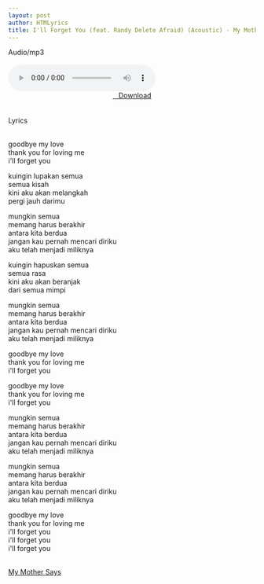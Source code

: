 ```yaml
---
layout: post
author: HTMLyrics
title: I'll Forget You (feat. Randy Delete Afraid) (Acoustic) - My Mother Says
---
```


<div class="htl">Audio/mp3</div><br />

<audio class='js-player' style="--plyr-color-main: #212121;" controls>
<source src="https://drive.google.com/uc?authuser=0&id=1uDne530xeN5yuDqw3EbEzxcMGnR8xkHF&export=download" type="audio/mp3">
</audio><br />

<center>
<a href="/download/illforgetyou-featrandydeleteafraid-acoustic-mymothersays" class="hbt"><i class="fa fa-chevron-down" aria-hidden="true"></i>&nbsp; &nbsp;Download</a>
</center><br />
<br />

<div class="htl">Lyrics</div><br />

goodbye my love<br />
thank you for loving me<br />
i'll forget you<br />

kuingin lupakan semua<br />
semua kisah<br />
kini aku akan melangkah<br />
pergi jauh darimu<br />

mungkin semua<br />
memang harus berakhir<br />
antara kita berdua<br />
jangan kau pernah mencari diriku<br />
aku telah menjadi miliknya<br />

kuingin hapuskan semua<br />
semua rasa<br />
kini aku akan beranjak<br />
dari semua mimpi<br />

mungkin semua<br />
memang harus berakhir<br />
antara kita berdua<br />
jangan kau pernah mencari diriku<br />
aku telah menjadi miliknya<br />

goodbye my love<br />
thank you for loving me<br />
i'll forget you<br />

goodbye my love<br />
thank you for loving me<br />
i'll forget you<br />

mungkin semua<br />
memang harus berakhir<br />
antara kita berdua<br />
jangan kau pernah mencari diriku<br />
aku telah menjadi miliknya<br />

mungkin semua<br />
memang harus berakhir<br />
antara kita berdua<br />
jangan kau pernah mencari diriku<br />
aku telah menjadi miliknya<br />

goodbye my love<br />
thank you for loving me<br />
i'll forget you<br />
i'll forget you<br />
i'll forget you<br />
<br />

<i class="fa fa-hashtag" aria-hidden="true"></i>
<a href="/artist/mymothersays">My Mother Says</a>
